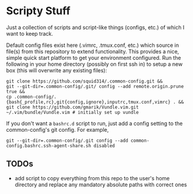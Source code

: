 # Scripty Stuff
Just a collection of scripts and script-like things (configs, etc.) of which I want to keep track.

Default config files exist here (.vimrc, .tmux.conf, etc.) which source in file(s) from this repository to extend functionality. This provides a nice, simple quick start platform to get your environment configured. Run the following in your home directory (possibly on first ssh in) to setup a new box (this will overwrite any existing files):

    git clone https://github.com/squid314/.common-config.git &&
    git --git-dir=.common-config/.git/ config --add remote.origin.prune true &&
    cp .common-config/.{bash{_profile,rc},git{config,ignore},inputrc,tmux.conf,vimrc} . &&
    git clone https://github.com/gmarik/Vundle.vim.git ~/.vim/bundle/Vundle.vim # initially set up vundle

If you don't want a `bashrc.d` script to run, just add a config setting to the common-config's git config. For example,

    git --git-dir=.common-config/.git config --add common-config.bashrc.ssh-agent-share.sh disabled

## TODOs

* add script to copy everything from this repo to the user's home directory and replace any mandatory absolute paths with correct ones
